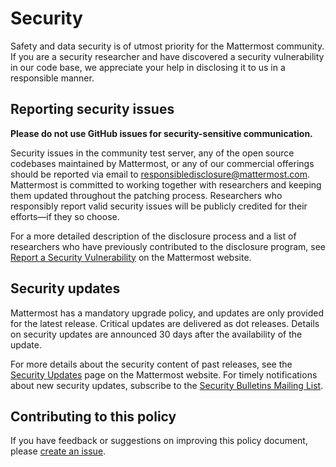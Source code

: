 Security
========

Safety and data security is of utmost priority for the Mattermost community. If you are a security researcher and have discovered a security vulnerability in our code base, we appreciate your help in disclosing it to us in a responsible manner.

Reporting security issues
-------------------------

**Please do not use GitHub issues for security-sensitive communication.**

Security issues in the community test server, any of the open source codebases maintained by Mattermost, or any of our commercial offerings should be reported via email to [responsibledisclosure@mattermost.com](mailto:responsibledisclosure@mattermost.com). Mattermost is committed to working together with researchers and keeping them updated throughout the patching process. Researchers who responsibly report valid security issues will be publicly credited for their efforts&mdash;if they so choose.

For a more detailed description of the disclosure process and a list of researchers who have previously contributed to the disclosure program, see [Report a Security Vulnerability](https://mattermost.com/security-vulnerability-report/) on the Mattermost website.

Security updates
----------------

Mattermost has a mandatory upgrade policy, and updates are only provided for the latest release. Critical updates are delivered as dot releases. Details on security updates are announced 30 days after the availability of the update.

For more details about the security content of past releases, see the [Security Updates](https://mattermost.com/security-updates/) page on the Mattermost website. For timely notifications about new security updates, subscribe to the [Security Bulletins Mailing List](https://about.mattermost.com/security-bulletin).

Contributing to this policy
---------------------------

If you have feedback or suggestions on improving this policy document, please [create an issue](https://github.com/mattermost/desktop/issues/new).
